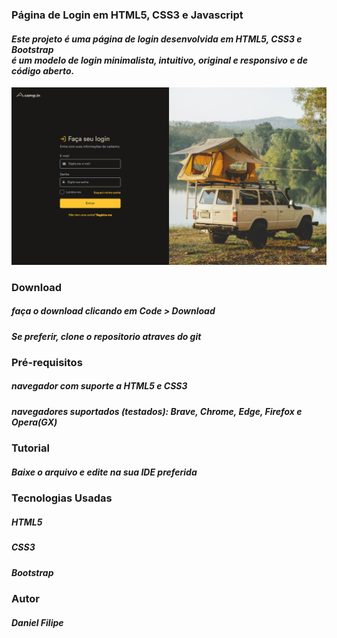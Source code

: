 ### Página de Login em HTML5, CSS3 e Javascript
#### _Este projeto é uma página de login desenvolvida em HTML5, CSS3 e Bootstrap <br>é um modelo de login minimalista, intuitivo, original e responsivo e de código aberto._
<img src="./assets/Captura.png" alt="">

### Download
##### _faça o download clicando em Code > Download_
##### _Se preferir, clone o repositorio atraves do git_

### Pré-requisitos
##### _navegador com suporte a HTML5 e CSS3_
##### _navegadores suportados (testados): Brave, Chrome, Edge, Firefox e Opera(GX)_
### Tutorial
##### _Baixe o arquivo e edite na sua IDE preferida_

### Tecnologias Usadas
##### _HTML5_
##### _CSS3_
##### _Bootstrap_

### Autor
##### Daniel Filipe